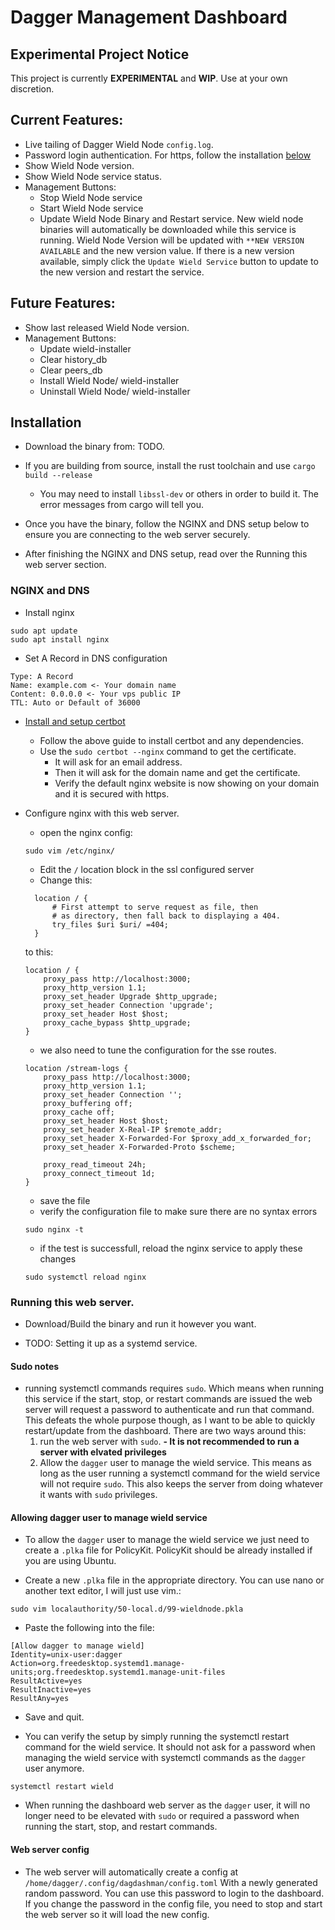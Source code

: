 # Dagger Management Dashboard

## Experimental Project Notice

This project is currently **EXPERIMENTAL** and **WIP**. Use at your own discretion.


## Current Features:

- Live tailing of Dagger Wield Node `config.log`.
- Password login authentication. For https, follow the installation [below](#installation)
- Show Wield Node version.
- Show Wield Node service status.
- Management Buttons:
  - Stop Wield Node service
  - Start Wield Node service
  - Update Wield Node Binary and Restart service. New wield node binaries will automatically be 
downloaded while this service is running. Wield Node Version will be updated with 
`**NEW VERSION AVAILABLE` and the new version value. If there is a new version available, 
simply click the `Update Wield Service` button to update to the new version and restart the service.



## Future Features:

- Show last released Wield Node version.
- Management Buttons:
  - Update wield-installer
  - Clear history_db
  - Clear peers_db
  - Install Wield Node/ wield-installer
  - Uninstall Wield Node/ wield-installer


## Installation

- Download the binary from: TODO.
- If you are building from source, install the rust toolchain and use `cargo build --release`
  - You may need to install `libssl-dev` or others in order to build it. The error messages 
from cargo will tell you.

- Once you have the binary, follow the NGINX and DNS setup below to ensure you are 
connecting to the web server securely.

- After finishing the NGINX and DNS setup, read over the Running this web server section.
 
### NGINX and DNS

- Install nginx
```shell
sudo apt update
sudo apt install nginx
```

- Set A Record in DNS configuration
```
Type: A Record
Name: example.com <- Your domain name
Content: 0.0.0.0 <- Your vps public IP
TTL: Auto or Default of 36000
```

- [Install and setup certbot](https://certbot.eff.org/instructions?ws=nginx&os=ubuntufocal)
  - Follow the above guide to install certbot and any dependencies.
  - Use the `sudo certbot --nginx` command to get the certificate.
    - It will ask for an email address.
    - Then it will ask for the domain name and get the certificate.
    - Verify the default nginx website is now showing on your domain and it is secured with https.

- Configure nginx with this web server.

  - open the nginx config:
  ```shell
  sudo vim /etc/nginx/
  ```

  - Edit the `/` location block in the ssl configured server
  - Change this:
  ```
    location / {
        # First attempt to serve request as file, then
        # as directory, then fall back to displaying a 404.
        try_files $uri $uri/ =404;
    }
    ```
    to this:
    ```
    location / {
        proxy_pass http://localhost:3000;
        proxy_http_version 1.1;
        proxy_set_header Upgrade $http_upgrade;
        proxy_set_header Connection 'upgrade';
        proxy_set_header Host $host;
        proxy_cache_bypass $http_upgrade;
    }
    ```
    - we also need to tune the configuration for the sse routes.
    ```
    location /stream-logs {
        proxy_pass http://localhost:3000;
        proxy_http_version 1.1;
        proxy_set_header Connection '';
        proxy_buffering off;
        proxy_cache off;
        proxy_set_header Host $host;
        proxy_set_header X-Real-IP $remote_addr;
        proxy_set_header X-Forwarded-For $proxy_add_x_forwarded_for;
        proxy_set_header X-Forwarded-Proto $scheme;

        proxy_read_timeout 24h;
        proxy_connect_timeout 1d;
    }
    ```
    
    - save the file
    - verify the configuration file to make sure there are no syntax errors
    ```shell
    sudo nginx -t
    ```
    - if the test is successfull, reload the nginx service to apply these changes
    ```shell
    sudo systemctl reload nginx
    ```
### Running this web server.
  - Download/Build the binary and run it however you want.

  - TODO: Setting it up as a systemd service.


#### Sudo notes
  - running systemctl commands requires `sudo`. Which means when running this service
if the start, stop, or restart commands are issued the web server will request a
password to authenticate and run that command. This defeats the whole purpose though,
as I want to be able to quickly restart/update from the dashboard. There are two 
ways around this:
    1. run the web server with `sudo`. **- It is not recommended to run a server with 
elvated privileges**
    2. Allow the `dagger` user to manage the wield service. This means as long as
the user running a systemctl command for the wield service will not require `sudo`.
This also keeps the server from doing whatever it wants with `sudo` privileges.

#### Allowing dagger user to manage wield service

  - To allow the `dagger` user to manage the wield service we just need to create a 
`.plka` file for PolicyKit. PolicyKit should be already installed if you are using
Ubuntu.


  - Create a new `.plka` file in the appropriate directory. You can use nano or 
another text editor, I will just use vim.:
  ```shell
  sudo vim localauthority/50-local.d/99-wieldnode.pkla
  ```

  - Paste the following into the file:
```
[Allow dagger to manage wield]
Identity=unix-user:dagger
Action=org.freedesktop.systemd1.manage-units;org.freedesktop.systemd1.manage-unit-files
ResultActive=yes
ResultInactive=yes
ResultAny=yes
```
  
  - Save and quit.

  - You can verify the setup by simply running the systemctl restart command for 
the wield service. It should not ask for a password when managing the wield service
with systemctl commands as the `dagger` user anymore.
  ```shell
  systemctl restart wield
  ```

  - When running the dashboard web server as the `dagger` user, it will no longer 
need to be elevated with `sudo` or required a password when running the start, 
stop, and restart commands.



#### Web server config

  - The web server will automatically create a config at `/home/dagger/.config/dagdashman/config.toml`
With a newly generated random password. You can use this password to login to the dashboard.
If you change the password in the config file, you need to stop and start the web server so
it will load the new config.



